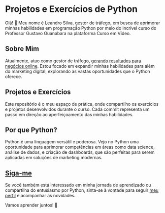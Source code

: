 # Projetos e Exercícios de Python

Olá! 👋 Meu nome é Leandro Silva, gestor de tráfego, em busca de aprimorar minhas habilidades em programação Python por meio do incrível curso do Professor Gustavo Guanabara na plataforma Curso em Vídeo.

## Sobre Mim
Atualmente, atuo como gestor de tráfego, [gerando resultados para negócios online](https://www.ignicaoexpert.com.br/github). Estou focado em expandir minhas habilidades para além do marketing digital, explorando as vastas oportunidades que o Python oferece.

## Projetos e Exercícios
Este repositório é o meu espaço de prática, onde compartilho os exercícios e projetos desenvolvidos durante o curso. Cada commit representa um passo em direção ao aperfeiçoamento das minhas habilidades.

## Por que Python?
Python é uma linguagem versátil e poderosa. Vejo no Python uma oportunidade para aprimorar competências em áreas como data science, análise de dados, e criação de dashboards, que são perfeitas para serem aplicadas em soluções de marketing modernas.

## [Siga-me](https://github.com/LeandroTSilva)
Se você também está interessado em minha jornada de aprendizado ou compartilha do entusiasmo por Python, sinta-se à vontade para seguir [meu perfil](https://github.com/LeandroTSilva) e acompanhar as novidades.

Vamos aprender juntos! 🚀
